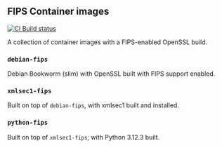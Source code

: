 ## FIPS Container images

[![CI Build status](https://img.shields.io/github/actions/workflow/status/goauthentik/fips/build.yml?branch=main&style=for-the-badge)](https://github.com/goauthentik/fips/actions)

A collection of container images with a FIPS-enabled OpenSSL build.

### `debian-fips`

Debian Bookworm (slim) with OpenSSL built with FIPS support enabled.

### `xmlsec1-fips`

Built on top of `debian-fips`, with xmlsec1 built and installed.

### `python-fips`

Built on top of `xmlsec1-fips`, with Python 3.12.3 built.
